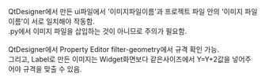 QtDesigner에서 만든 ui파일에서 <pixmap>'이미지파일이름'</pixmap>과 프로젝트 파일 안의 '이미지 파일 이름'이 서로 일치해야 작동함.<br>
.py에서 이미지 파일을 삽입하는 것이 아니므로 주의가 필요함.<br>
<br>
QtDesigner에서 Property Editor filter-geometry에서 규격 확인 가능.<br>
그리고, Label로 만든 이미지는 Widget화면보다 같은사이즈에서 Y=Y+2값을 넣어주어야 규격을 맞출 수 있음. <br>
